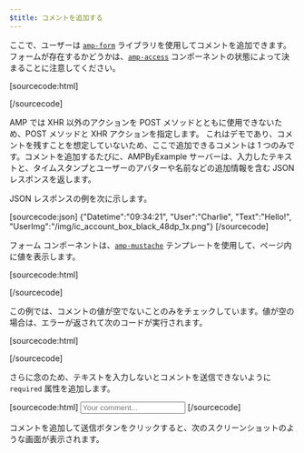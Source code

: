 ```yaml
---
$title: コメントを追加する
---
```


<amp-img src="/static/img/comment.png" alt="コメントの追加" height="325" width="300"></amp-img>

ここで、ユーザーは [`amp-form`](../../../../documentation/components/reference/amp-form.md) ライブラリを使用してコメントを追加できます。フォームが存在するかどうかは、[`amp-access`](../../../../documentation/components/reference/amp-access.md) コンポーネントの状態によって決まることに注意してください。

[sourcecode:html]

<form amp-access="loggedIn" amp-access-hide method="post" action-xhr="<%host%>/samples_templates/comment_section/submit-comment-xhr" target="_top">
[/sourcecode]

AMP では XHR 以外のアクションを POST メソッドとともに使用できないため、POST メソッドと XHR アクションを指定します。
これはデモであり、コメントを残すことを想定していないため、ここで追加できるコメントは 1 つのみです。コメントを追加するたびに、AMPByExample サーバーは、入力したテキストと、タイムスタンプとユーザーのアバターや名前などの追加情報を含む JSON レスポンスを返します。

JSON レスポンスの例を次に示します。

[sourcecode:json]
{"Datetime":"09:34:21",
"User":"Charlie",
"Text":"Hello!",
"UserImg":"/img/ic_account_box_black_48dp_1x.png"}
[/sourcecode]

フォーム コンポーネントは、[`amp-mustache`](../../../../documentation/components/reference/amp-mustache.md) テンプレートを使用して、ページ内に値を表示します。

[sourcecode:html]

<div submit-success>
  <template type="amp-mustache">
    <div class="comment-user">
      <amp-img width="44" class="user-avatar" height="44" alt="user" src="{{UserImg}}"></amp-img>
      <div class="card comment">
         <p><span class="user">{% raw %}{{User}}{% endraw %}</span><span class="date">{% raw %}{{Datetime}}{% endraw %}</span></p>
        <p>{% raw %}{{Text}}{% endraw %}</p>
      </div>
    </div>
  </template>
</div>
[/sourcecode]

この例では、コメントの値が空でないことのみをチェックしています。値が空の場合は、エラーが返されて次のコードが実行されます。

[sourcecode:html]

<div submit-error>
  <template type="amp-mustache">
    Error! Looks like something went wrong with your comment, please try to submit it again.
  </template>
</div>
[/sourcecode]

さらに念のため、テキストを入力しないとコメントを送信できないように `required` 属性を追加します。

<amp-img src="/static/img/enforce-comment.png" alt="コメント入力の強制" height="325" width="300"></amp-img>

[sourcecode:html]
<input type="text" class="data-input" name="text" placeholder="Your comment..." required>
[/sourcecode]

コメントを追加して送信ボタンをクリックすると、次のスクリーンショットのような画面が表示されます。

<amp-img src="/static/img/logout-button.png" alt="コメントが追加されました" height="352" width="300"></amp-img>

